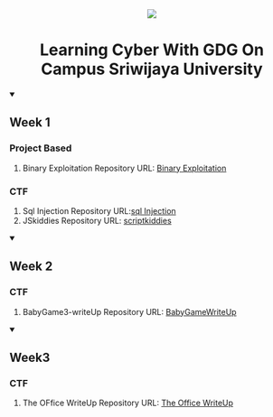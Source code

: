 <div align="center">
  <a>
      <img src="https://res.cloudinary.com/startup-grind/image/upload/c_fill,dpr_2.0,f_auto,g_center,h_360,q_100,w_1140/v1/gcs/platform-data-goog/contentbuilder/GDG-Bevy-ChapterBanner.jpg">
  </a>
  <h1>Learning Cyber With GDG On Campus Sriwijaya University </h1> 
</div>

<details open >
  <summary><h2>Week 1</h2></summary>
  <h3>Project Based</h3>
  <ol>
    <li>Binary Exploitation Repository URL: <a href="https://github.com/ZahidWazifa/BasicBufferOverFlow">Binary Exploitation </a></li>
  </ol>
  <h3>CTF</h3>
  <ol>
    <li>Sql Injection Repository URL:<a href="https://github.com/ZahidWazifa/sqlinjection/blob/master/README.md">sql Injection</a></li>
    <li>JSkiddies Repository URL: <a href="https://github.com/ZahidWazifa/javascriptkiddies/blob/master/README.md"> scriptkiddies</a></li>
  </ol>
</details>
<details open >
  <summary><h2>Week 2</h2></summary>
  <h3>CTF</h3>
  <ol>
    <li>BabyGame3-writeUp Repository URL: <a href="https://github.com/ZahidWazifa/BabyGame3-WriteUp"> BabyGameWriteUp</a></li>
  </ol>
</details>
<details open>
  <summary><h2> Week3 </h2></summary>
  <h3>CTF</h3>
  <ol>
    <li> The OFfice WriteUp Repository URL: <a href="https://github.com/ZahidWazifa/PicoCTF-TheOffice/blob/master/README.md"> The Office WriteUp</a></li>
  </ol>
</details>

